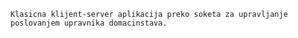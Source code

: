 
    Klasicna klijent-server aplikacija preko soketa za upravljanje poslovanjem upravnika domacinstava.


